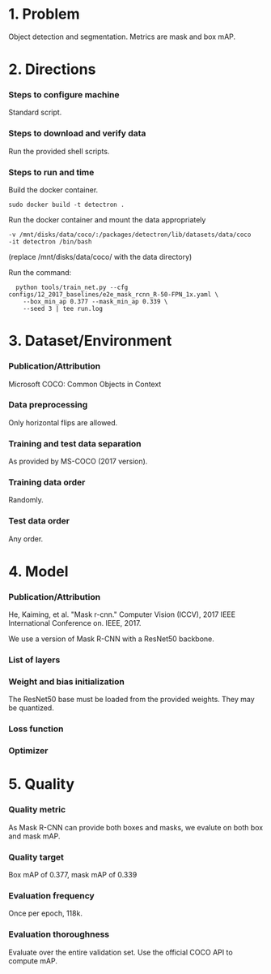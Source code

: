 # 1. Problem
Object detection and segmentation. Metrics are mask and box mAP.

# 2. Directions
### Steps to configure machine
Standard script.

### Steps to download and verify data
Run the provided shell scripts.

### Steps to run and time
Build the docker container.

```sudo docker build -t detectron .```

Run the docker container and mount the data appropriately

```sudo nvidia-docker run
-v /mnt/disks/data/coco/:/packages/detectron/lib/datasets/data/coco
-it detectron /bin/bash
```

(replace /mnt/disks/data/coco/ with the data directory)

Run the command:
```time stdbuf -o 0 \
  python tools/train_net.py --cfg configs/12_2017_baselines/e2e_mask_rcnn_R-50-FPN_1x.yaml \
    --box_min_ap 0.377 --mask_min_ap 0.339 \
    --seed 3 | tee run.log
 ```

# 3. Dataset/Environment
### Publication/Attribution
Microsoft COCO: Common Objects in Context

### Data preprocessing
Only horizontal flips are allowed.

### Training and test data separation
As provided by MS-COCO (2017 version).

### Training data order
Randomly.

### Test data order
Any order.

# 4. Model
### Publication/Attribution
He, Kaiming, et al. "Mask r-cnn." Computer Vision (ICCV), 2017 IEEE International Conference on.
IEEE, 2017.

We use a version of Mask R-CNN with a ResNet50 backbone.

### List of layers 

### Weight and bias initialization
The ResNet50 base must be loaded from the provided weights. They may be quantized.

### Loss function

### Optimizer

# 5. Quality
### Quality metric
As Mask R-CNN can provide both boxes and masks, we evalute on both box and mask mAP.

### Quality target
Box mAP of 0.377, mask mAP of 0.339

### Evaluation frequency
Once per epoch, 118k.

### Evaluation thoroughness
Evaluate over the entire validation set. Use the official COCO API to compute mAP.
